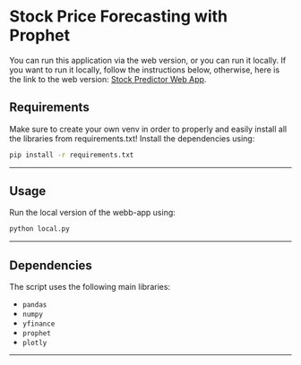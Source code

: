 # Stock Price Forecasting with Prophet

You can run this application via the web version, or you can run it locally. If you want to run it locally, 
follow the instructions below, otherwise, here is the link to the web version: [Stock Predictor Web App](https://stockpredictor-l0iq.onrender.com).

## Requirements

Make sure to create your own venv in order to properly and easily install all the libraries from requirements.txt!
Install the dependencies using:

```bash
pip install -r requirements.txt
```

---

## Usage

Run the local version of the webb-app using:

```bash
python local.py
```

---

## Dependencies

The script uses the following main libraries:

- `pandas`
- `numpy`
- `yfinance`
- `prophet`
- `plotly`

---
